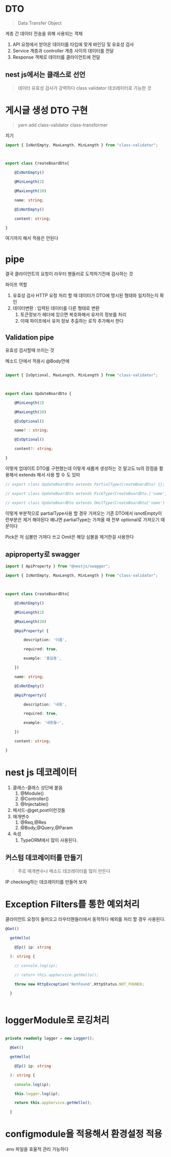 

# DTO

> Data Transfer Object 

게층 간 데이터 전송을 위해 사용되는 객체

1. API 요청에서 받아온 데이터를 타입에 맞게 바인딩 및 유효성 검사
2. Service 계층과 controller 계층 사이의 데이터를 전달
3. Response 객체로 데이터를 클라이언트에 전달

## nest js에서는 클래스로 선언 
> 데이터 유효성 검사가 강력하다 
> class validator 데코레이터로 가능한 것


# 게시글 생성 DTO 구현 

> yarn add class-validator class-transformer 

치기 

```ts
import { IsNotEmpty, MaxLength, MinLength } from "class-validator";

  

export class CreateBoardDto{

    @IsNotEmpty()

    @MinLength(2)

    @MaxLength(20)

    name: string;    

    @IsNotEmpty()

    content: string;

}
```

여기까지 해서 적용은 안된다 

# pipe

결국 클라이언트의 요청이 라우터 핸들러로 도착하기전에 검사하는 것 

파이프 역할 

1. 유효성 검사 HTTP 요청 처리 할 때 데이터가 DTO에 명시된 형태와 일치하는지 확인
2. 데이터변환 : 입력된 데이터를 다른 형태로 변환 
	1. 토큰정보가 헤더에 있으면 복호화해서 유저의 정보를 처리 
	2. 이때 파이프에서 유저 정보 추출하는 로직 추가해서 한다 


## Validation pipe 

유효성 검사할때 쓰이는 것 

메소드 단에서 적용시 @Body안에

```ts

import { IsOptional, MaxLength, MinLength } from "class-validator";

  

export class UpdateBoardDto {

    @MinLength(2)

    @MaxLength(20)

    @IsOptional()

    name? : string;

    @IsOptional()

    content?: string;

}
```

이렇게 업데이트 DTO를 구현했는데 이렇게 새롭게 생성하는 것 말고도 ts의 장점을 활용해서 extends 해서 사용 할 수 도 있따

```ts
// export class UpdateBoardDto extends PartialType(CreateBoardDto) {};

// export class UpdateBoardDto extends PickType(CreateBoardDto.['name']) {};

// export class UpdateBoardDto extends OmitType(CreateBoardDto['name') {};
```

이렇게 부분적으로 partialType사용 할 경우 가져오는 기존 DTO에서 isnotEmpty이런부분은 제거 해야된다 왜냐면 partialType는 가져올 때 전부 optional로 가져오기 때문이다

Pick은 저 심볼만 가져다 쓰고 Omit은 해당 심볼을 제거한걸 사용한다

## apiproperty로 swagger
```ts
import { ApiProperty } from "@nestjs/swagger";

import { IsNotEmpty, MaxLength, MinLength } from "class-validator";

  

export class CreateBoardDto{

    @IsNotEmpty()

    @MinLength(2)

    @MaxLength(20)

    @ApiProperty( {

        description: '이름',

        required: true,

        example: '홍길동',

    })

    name: string;    

    @IsNotEmpty()

    @ApiProperty({

        description: '내용',

        required: true,

        example: '내용들~',

    })

    content: string;

}
```

# nest js 데코레이터

1. 클래스-클래스 상단에 붙음
	1. @Module()
	2. @Controller()
	3. @Injectable()
2. 메서드-@get,post이런것들
3. 매개변수
	1. @Req,@Res
	2. @Body,@Query,@Param 
4. 속성
	1. TypeORM에서 많이 사용된다.

## 커스텀 데코레이터를 만들기

> 주로 매개변수나 메소드 데코레이터를 많이 만든다 

IP checking하는 데코레이터를 만들어 보자 

# Exception Filters를 통한 예외처리

클라이언트 요청이 들어오고 라우터핸들러에서 동작하다 예외를 처리 할 경우 사용된다.

```ts
@Get()

  getHello(

    @Ip() ip: string

  ): string {

    // console.log(ip);

    // return this.appService.getHello();

    throw new HttpException('NotFound',HttpStatus.NOT_FOUND);

  }
 
```

# loggerModule로 로깅처리

```ts

private readonly logger = new Logger();

  @Get()

  getHello(

    @Ip() ip: string

  ): string {

    console.log(ip);

    this.logger.log(ip);

    return this.appService.getHello();

  }
```


# configmodule을 적용해서 환경설정 적용

.env 파일을 효율적 관리 가능하다 

# 